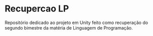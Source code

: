 # Recupercao LP
 Repositório dedicado ao projeto em Unity feito como recuperação do segundo bimestre da matéria de Linguagem de Programação.
